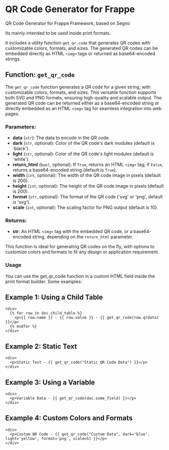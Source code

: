 # QR Code Generator for Frappe

QR Code Generator for Frappe Framework, based on Segno

Its mainly intended to be used inside print formats.

It includes a utility function `get_qr_code` that generates QR codes with customizable colors, formats, and sizes. The generated QR codes can be embedded directly as HTML `<img>` tags or returned as base64-encoded strings.

## Function: `get_qr_code`

The `get_qr_code` function generates a QR code for a given string, with customizable colors, formats, and sizes. This versatile function supports both SVG and PNG formats, ensuring high-quality and scalable output. The generated QR code can be returned either as a base64-encoded string or directly embedded as an HTML `<img>` tag for seamless integration into web pages.

### Parameters:
- **data** (`str`): The data to encode in the QR code.
- **dark** (`str`, optional): Color of the QR code's dark modules (default is 'black').
- **light** (`str`, optional): Color of the QR code's light modules (default is 'white').
- **return_html** (`bool`, optional): If `True`, returns an HTML `<img>` tag; if `False`, returns a base64-encoded string (default is `True`).
- **width** (`int`, optional): The width of the QR code image in pixels (default is 200).
- **height** (`int`, optional): The height of the QR code image in pixels (default is 200).
- **format** (`str`, optional): The format of the QR code ('svg' or 'png', default is 'svg').
- **scale** (`int`, optional): The scaling factor for PNG output (default is 10).

### Returns:
- **str**: An HTML `<img>` tag with the embedded QR code, or a base64-encoded string, depending on the `return_html` parameter.

This function is ideal for generating QR codes on the fly, with options to customize colors and formats to fit any design or application requirement.

### Usage

You can use the get_qr_code function in a custom HTML field inside the print format builder. Some examples:

## Example 1: Using a Child Table

```
<div>
  {% for row in doc.child_table %}
    <p>{{ row.name }} - {{ row.value }} - {{ get_qr_code(row.qrdata) }}</p>
  {% endfor %}
</div>
```

## Example 2: Static Text

```
<div>
  <p>Static Text - {{ get_qr_code("Static QR Code Data") }}</p>
</div>
```

## Example 3: Using a Variable

```
<div>
  <p>Variable Data - {{ get_qr_code(doc.some_field) }}</p>
</div>
```

## Example 4: Custom Colors and Formats

```
<div>
  <p>Custom QR Code - {{ get_qr_code("Custom Data", dark='blue', light='yellow', format='png', scale=5) }}</p>
</div>
```